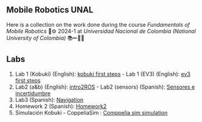 ## Mobile Robotics UNAL

Here is a collection on the work done during the course *Fundamentals of Mobile Robotics* 🤖⚙ 2024-1 at *Universidad Nacional de Colombia (National University of Colombia)*  📚✏📐📏

## Labs
1. Lab 1 (Kobuki) (English): [kobuki first steps](https://github.com/mobile-robotics-unal/kobuki-first-steps) - Lab 1 (EV3) (English): [ev3 first steps](https://github.com/mobile-robotics-unal/ev3-first-steps)
2. Lab2 (a&b) (English): [intro2ROS](https://github.com/mobile-robotics-unal/intro2ROS) -  Lab2 (sensors) (Spanish): [Sensores e incertidumbre](https://github.com/mobile-robotics-unal/Laboratory-Sensors-and-uncertainty)
3. Lab3 (Spanish): [Navigation](https://github.com/mobile-robotics-unal/lab3-navigation)
4. Homework 2 (Spanish): [Homework2](https://github.com/mobile-robotics-unal/Tarea-2-Navegaci-n-por-planeaci-n)
5. Simulación Kobuki - CoppeliaSim : [Comppelia sim simulation](https://github.com/mobile-robotics-unal/matlab-coppelia-simulation)

<!--

**Here are some ideas to get you started:**

🙋‍♀️ A short introduction - what is your organization all about?
🌈 Contribution guidelines - how can the community get involved?
👩‍💻 Useful resources - where can the community find your docs? Is there anything else the community should know?
🍿 Fun facts - what does your team eat for breakfast?
🧙 Remember, you can do mighty things with the power of [Markdown](https://docs.github.com/github/writing-on-github/getting-started-with-writing-and-formatting-on-github/basic-writing-and-formatting-syntax)
-->
